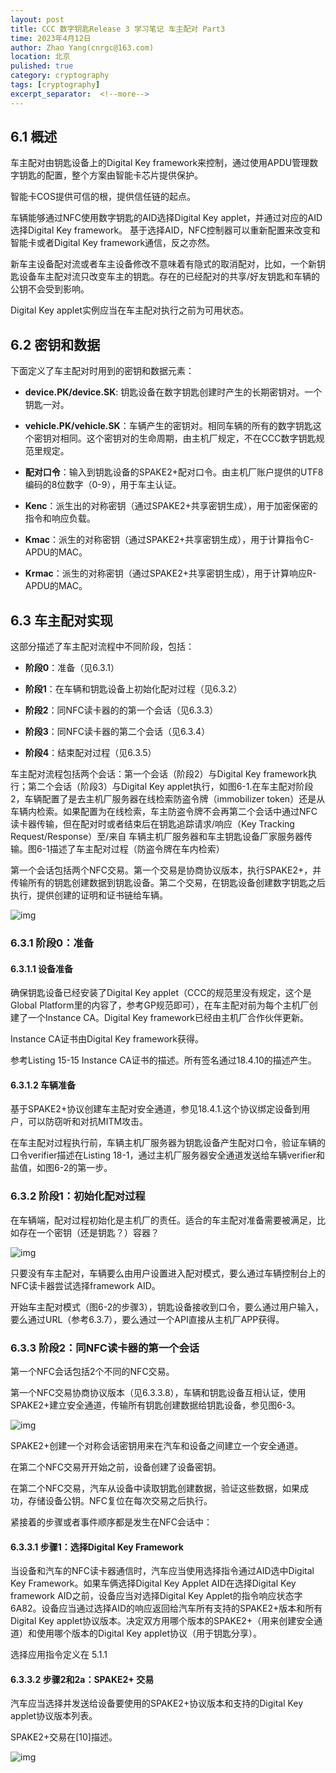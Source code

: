 ```yaml
---
layout: post
title: CCC 数字钥匙Release 3 学习笔记 车主配对 Part3
time: 2023年4月12日
author: Zhao Yang(cnrgc@163.com)
location: 北京
pulished: true
category: cryptography
tags: [cryptography]
excerpt_separator:  <!--more-->
---
```


## 6.1 概述

车主配对由钥匙设备上的Digital Key framework来控制，通过使用APDU管理数字钥匙的配置，整个方案由智能卡芯片提供保护。

智能卡COS提供可信的根，提供信任链的起点。

车辆能够通过NFC使用数字钥匙的AID选择Digital Key applet，并通过对应的AID选择Digital Key framework。 基于选择AID，NFC控制器可以重新配置来改变和智能卡或者Digital Key framework通信，反之亦然。

新车主设备配对流或者车主设备修改不意味着有隐式的取消配对，比如，一个新钥匙设备车主配对流只改变车主的钥匙。存在的已经配对的共享/好友钥匙和车辆的公钥不会受到影响。

Digital Key applet实例应当在车主配对执行之前为可用状态。

<!--more-->

## 6.2 密钥和数据

下面定义了车主配对时用到的密钥和数据元素：

- **device.PK/device.SK**: 钥匙设备在数字钥匙创建时产生的长期密钥对。一个钥匙一对。

- **vehicle.PK/vehicle.SK**：车辆产生的密钥对。相同车辆的所有的数字钥匙这个密钥对相同。这个密钥对的生命周期，由主机厂规定，不在CCC数字钥匙规范里规定。

- **配对口令**：输入到钥匙设备的SPAKE2+配对口令。由主机厂账户提供的UTF8编码的8位数字（0-9），用于车主认证。

- **Kenc**：派生出的对称密钥（通过SPAKE2+共享密钥生成），用于加密保密的指令和响应负载。

- **Kmac**：派生的对称密钥（通过SPAKE2+共享密钥生成），用于计算指令C-APDU的MAC。

- **Krmac**：派生的对称密钥（通过SPAKE2+共享密钥生成），用于计算响应R-APDU的MAC。

## 6.3 车主配对实现

这部分描述了车主配对流程中不同阶段，包括：

- **阶段0**：准备（见6.3.1）

- **阶段1**：在车辆和钥匙设备上初始化配对过程（见6.3.2）

- **阶段2**：同NFC读卡器的的第一个会话（见6.3.3）

- **阶段3**：同NFC读卡器的第二个会话（见6.3.4）

- **阶段4**：结束配对过程（见6.3.5）

车主配对流程包括两个会话：第一个会话（阶段2）与Digital Key framework执行；第二个会话（阶段3）与Digital Key applet执行，如图6-1.在车主配对阶段2，车辆配置了是去主机厂服务器在线检索防盗令牌（immobilizer token）还是从车辆内检索。如果配置为在线检索，车主防盗令牌不会再第二个会话中通过NFC读卡器传输，但在配对时或者结束后在钥匙追踪请求/响应（Key Tracking Request/Response）至/来自 车辆主机厂服务器和车主钥匙设备厂家服务器传输。图6-1描述了车主配对过程（防盗令牌在车内检索）

第一个会话包括两个NFC交易。第一个交易是协商协议版本，执行SPAKE2+，并传输所有的钥匙创建数据到钥匙设备。第二个交易，在钥匙设备创建数字钥匙之后执行，提供创建的证明和证书链给车辆。

![img](/assets/blog_image/2023/202304120001-figure-6-1.png)

### 6.3.1 阶段0：准备

#### 6.3.1.1 设备准备

确保钥匙设备已经安装了Digital Key applet（CCC的规范里没有规定，这个是Global Platform里的内容了，参考GP规范即可），在车主配对前为每个主机厂创建了一个Instance CA。Digital Key framework已经由主机厂合作伙伴更新。

Instance CA证书由Digital Key framework获得。

参考Listing 15-15 Instance CA证书的描述。所有签名通过18.4.10的描述产生。

#### 6.3.1.2 车辆准备

基于SPAKE2+协议创建车主配对安全通道，参见18.4.1.这个协议绑定设备到用户，可以防窃听和对抗MITM攻击。

在车主配对过程执行前，车辆主机厂服务器为钥匙设备产生配对口令，验证车辆的口令verifier描述在Listing 18-1，通过主机厂服务器安全通道发送给车辆verifier和盐值，如图6-2的第一步。

### 6.3.2 阶段1：初始化配对过程

在车辆端，配对过程初始化是主机厂的责任。适合的车主配对准备需要被满足，比如存在一个密钥（还是钥匙？）容器？

![img](/assets/blog_image/2023/202304120002-figure-6-2.png)

只要没有车主配对，车辆要么由用户设置进入配对模式，要么通过车辆控制台上的NFC读卡器尝试选择framework AID。

开始车主配对模式（图6-2的步骤3），钥匙设备接收到口令，要么通过用户输入，要么通过URL（参考6.3.7），要么通过一个API直接从主机厂APP获得。

### 6.3.3 阶段2：同NFC读卡器的第一个会话

第一个NFC会话包括2个不同的NFC交易。

第一个NFC交易协商协议版本（见6.3.3.8），车辆和钥匙设备互相认证，使用SPAKE2+建立安全通道，传输所有钥匙创建数据给钥匙设备，参见图6-3。

![img](/assets/blog_image/2023/202304120003-figure-6-3.png)

SPAKE2+创建一个对称会话密钥用来在汽车和设备之间建立一个安全通道。

在第二个NFC交易开开始之前，设备创建了设备密钥。

在第二个NFC交易，汽车从设备中读取钥匙创建数据，验证这些数据，如果成功，存储设备公钥。NFC复位在每次交易之后执行。

紧接着的步骤或者事件顺序都是发生在NFC会话中：

#### 6.3.3.1 步骤1：选择Digital Key Framework

当设备和汽车的NFC读卡器通信时，汽车应当使用选择指令通过AID选中Digital Key Framework。如果车俩选择Digital Key Applet AID在选择Digital Key framework AID之前，设备应当对选择Digital Key Applet的指令响应状态字6A82。设备应当通过选择AID的响应返回给汽车所有支持的SPAKE2+版本和所有Digital Key applet协议版本。决定双方用哪个版本的SPAKE2+（用来创建安全通道）和使用哪个版本的Digital Key applet协议（用于钥匙分享）。

选择应用指令定义在 5.1.1

#### 6.3.3.2 步骤2和2a：SPAKE2+ 交易

汽车应当选择并发送给设备要使用的SPAKE2+协议版本和支持的Digital Key applet协议版本列表。

SPAKE2+交易在[10]描述。

![img](/assets/blog_image/2023/202304120004-figure-6-4.png)


